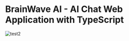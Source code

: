 # BrainWave AI - AI Chat Web Application with TypeScript

![test2](https://github.com/user-attachments/assets/e6a4db39-1b94-41c0-86ba-cb0a64680a2f)
